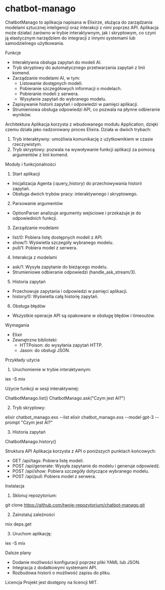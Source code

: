 # chatbot-manago

ChatbotManago to aplikacja napisana w Elixirze, służąca do zarządzania modelami sztucznej inteligencji oraz interakcji z nimi poprzez API. Aplikacja może działać zarówno w trybie interaktywnym, jak i skryptowym, co czyni ją elastycznym narzędziem do integracji z innymi systemami lub samodzielnego użytkowania.

Funkcje
- Interaktywna obsługa zapytań do modeli AI.
- Tryb skryptowy do automatycznego przetwarzania zapytań z linii komend.
- Zarządzanie modelami AI, w tym:
  - Listowanie dostępnych modeli.
  - Pobieranie szczegółowych informacji o modelach.
  - Pobieranie modeli z serwera.
  - Wysyłanie zapytań do wybranego modelu.
- Zapisywanie historii zapytań i odpowiedzi w pamięci aplikacji.
- Strumieniowa obsługa odpowiedzi API, co pozwala na płynne odbieranie wyników.

Architektura
Aplikacja korzysta z wbudowanego modułu Application, dzięki czemu działa jako nadzorowany proces Elixira. Działa w dwóch trybach:

1. Tryb interaktywny: umożliwia komunikację z użytkownikiem w czasie rzeczywistym.
2. Tryb skryptowy: pozwala na wywoływanie funkcji aplikacji za pomocą argumentów z linii komend.

Moduły i funkcjonalności
1. Start aplikacji
  - Inicjalizacja Agenta (:query_history) do przechowywania historii zapytań.
  - Obsługa dwóch trybów pracy: interaktywnego i skryptowego.
2. Parsowanie argumentów
  - OptionParser analizuje argumenty wejściowe i przekazuje je do odpowiednich funkcji.
3. Zarządzanie modelami
 - list/0: Pobiera listę dostępnych modeli z API.
 - show/1: Wyświetla szczegóły wybranego modelu.
 - pull/1: Pobiera model z serwera.
4. Interakcja z modelami
- ask/1: Wysyła zapytanie do bieżącego modelu.
- Strumieniowe odbieranie odpowiedzi (handle_ask_stream/3).
5. Historia zapytań
- Przechowuje zapytania i odpowiedzi w pamięci aplikacji.
- history/0: Wyświetla całą historię zapytań.
6. Obsługa błędów
- Wszystkie operacje API są opakowane w obsługę błędów i timeoutów.

Wymagania
- Elixir
- Zewnętrzne biblioteki:
  - HTTPoison: do wysyłania zapytań HTTP.
  - Jason: do obsługi JSON.

Przykłady użycia
1. Uruchomienie w trybie interaktywnym:

iex -S mix

Użycie funkcji w sesji interaktywnej:

ChatbotManago.list()
ChatbotManago.ask("Czym jest AI?")

2. Tryb skryptowy:
   
elixir chatbot_manago.exs --list
elixir chatbot_manago.exs --model gpt-3 --prompt "Czym jest AI?"

3. Historia zapytań

ChatbotManago.history()

Struktura API
Aplikacja korzysta z API o poniższych punktach końcowych:
  - GET /api/tags: Pobiera listę modeli.
  - POST /api/generate: Wysyła zapytanie do modelu i generuje odpowiedź.
  - POST /api/show: Pobiera szczegóły dotyczące wybranego modelu.
  - POST /api/pull: Pobiera model z serwera.

Instalacja
1. Sklonuj repozytorium:

git clone https://github.com/twoje-repozytorium/chatbot-manago.git

2. Zainstaluj zależności

mix deps.get

3. Uruchom aplikację:

iex -S mix

Dalsze plany
- Dodanie możliwości konfiguracji poprzez pliki YAML lub JSON.
- Integracja z dodatkowymi systemami API.
- Rozbudowa historii o możliwość zapisu do pliku.

Licencja
Projekt jest dostępny na licencji MIT.
